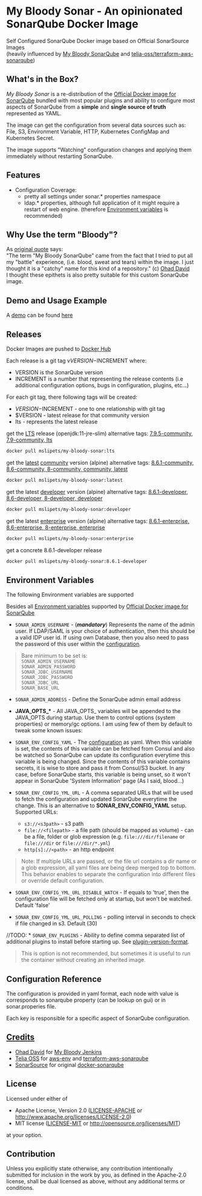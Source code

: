 # My Bloody Sonar - An opinionated SonarQube Docker Image
Self Configured SonarQube Docker image based on Official SonarSource Images
<br>
(heavily influenced by [My Bloody SonarQube](https://github.com/mslipets/my-bloody-sonar) and [telia-oss/terraform-aws-sonarqube](https://github.com/telia-oss/terraform-aws-sonarqube))

## What's in the Box?
*My Bloody Sonar* is a re-distribution of the [Official Docker image for SonarQube](https://hub.docker.com/_/sonarqube) bundled with most popular plugins and
ability to configure most aspects of SonarQube from a **simple** and **single source of truth** represented as YAML.

The image can get the configuration from several data sources such as: File, S3, Environment Variable, HTTP, Kubernetes ConfigMap and Kubernetes Secret.

The image supports "Watching" configuration changes and applying them immediately without restarting SonarQube.

## Features
* Configuration Coverage:
  * pretty all settings under sonar.* properties namespace
  * ldap.* properties, although full application of it might require a restart of web engine. 
    (therefore [Environment variables](https://docs.sonarqube.org/latest/setup/environment-variables/#header-4) is recommended)
    



## Why Use the term "Bloody"?
As [original quote](https://github.com/mslipets/my-bloody-sonar#why-use-the-term-bloody) says:<br>
"The term "My Bloody SonarQube" came from the fact that I tried to put all my "battle" experience, (i.e. blood, sweat and tears) within the image.
I just thought it is a "catchy" name for this kind of a repository." (c) [Ohad David](https://github.com/odavid)
<br>
I thought these epithets is also pretty suitable for this custom SonarQube image.

## Demo and Usage Example

A [demo](demo) can be found [here](demo/README.md)


## Releases
Docker Images are pushed to [Docker Hub](https://hub.docker.com/r/mslipets/my-bloody-sonar/)

Each release is a git tag v$VERSION-$INCREMENT where:

* VERSION is the SonarQube version
* INCREMENT is a number that representing the release contents (i.e additional configuration options, bugs in configuration, plugins, etc...)

For each git tag, there following tags will be created:
* $VERSION-$INCREMENT - one to one relationship with git tag
* $VERSION - latest release for that community version
* lts - represents the latest release


get the [LTS](https://hub.docker.com/_/sonarqube/?tab=tags&page=1&ordering=last_updated) release (openjdk:11-jre-slim) alternative tags: [7.9.5-community, 7.9-community, lts](https://hub.docker.com/_/sonarqube/?tab=tags&page=1&ordering=last_updated)
```bash
docker pull mslipets/my-bloody-sonar:lts
```
get the [latest](https://hub.docker.com/_/sonarqube/?tab=tags&page=1&ordering=last_updated) [community](https://hub.docker.com/_/sonarqube/?tab=tags&page=1&ordering=last_updated) version (alpine) alternative tags: [8.6.1-community, 8.6-community, 8-community, community, latest](https://hub.docker.com/_/sonarqube/?tab=tags&page=1&ordering=last_updated)
```bash
docker pull mslipets/my-bloody-sonar:latest
```
get the latest [developer](https://hub.docker.com/_/sonarqube/?tab=tags&page=1&ordering=last_updated) version (alpine) alternative tags: [8.6.1-developer, 8.6-developer, 8-developer, developer](https://hub.docker.com/_/sonarqube/?tab=tags&page=1&ordering=last_updated)
```bash
docker pull mslipets/my-bloody-sonar:developer
```
get the latest [enterprise](https://hub.docker.com/_/sonarqube/?tab=tags&page=1&ordering=last_updated) version (alpine) alternative tags: [8.6.1-enterprise, 8.6-enterprise, 8-enterprise, enterprise](https://hub.docker.com/_/sonarqube/?tab=tags&page=1&ordering=last_updated)
```bash
docker pull mslipets/my-bloody-sonar:enterprise
```
get a concrete 8.6.1-developer release
```bash
docker pull mslipets/my-bloody-sonar:8.6.1-developer

```

## Environment Variables
The following Environment variables are supported

Besides all [Environment variables](https://docs.sonarqube.org/latest/setup/environment-variables/) supported by [Official Docker image for SonarQube](https://hub.docker.com/_/sonarqube)


* `SONAR_ADMIN_USERNAME` - (***mandatory***) Represents the name of the admin user. If LDAP/SAML is your choice of authentication, then this should be a valid IDP user id. If using own Database, then you also need to pass the password of this user within the [configuration](#configuration-reference).

> Bare minimum to be set is:<br>
`SONAR_ADMIN_USERNAME`<br>
`SONAR_ADMIN_PASSWORD`<br>
`SONAR_JDBC_USERNAME`<br>
`SONAR_JDBC_PASSWORD`<br>
`SONAR_JDBC_URL`<br>
`SONAR_BASE_URL`<br>

* `SONAR_ADMIN_ADDRESS` - Define the SonarQube admin email address

* __JAVA_OPTS\_*__ - All JAVA_OPTS_ variables will be appended to the JAVA_OPTS during startup. Use them to control options (system properties) or memory/gc options. I am using few of them by default to tweak some known issues:

* `SONAR_ENV_CONFIG_YAML` - The [configuration](#configuration-reference) as yaml. When this variable is set, the contents of this variable can be fetched from Consul and also be watched so SonarQube can update its configuration everytime this variable is being changed. Since the contents of this variable contains secrets, it is wise to store and pass it from Consul/S3 bucket. In any case, before SonarQube starts, this variable is being unset, so it won't appear in SonarQube 'System Information' page (As I said, blood...)

* `SONAR_ENV_CONFIG_YML_URL` - A comma separated URLs that will be used to fetch the configuration and updated SonarQube everytime the change. This is an alternative to __SONAR_ENV_CONFIG_YAML__ setup.
  Supported URLs:
  * `s3://<s3path>` - s3 path
  * `file://<filepath>` - a file path (should be mapped as volume) - can be a file, folder or glob expression (e.g. `file:///dir/filename` or `file:///dir` or `file:///dir/*.yml`)
  * `http[s]://<path>` - an http endpoint

> Note: If multiple URLs are passed, or the file url contains a dir name or a glob expression, all yaml files are being deep merged top to bottom. This behavior enables to separate the configuration into different files or override default configuration.


* `SONAR_ENV_CONFIG_YML_URL_DISABLE_WATCH` - If equals to 'true', then the configuration file will be fetched only at startup, but won't be watched. Default 'false'

* `SONAR_ENV_CONFIG_YML_URL_POLLING` - polling interval in seconds to check if file changed in s3. Default (30)

//TODO: * `SONAR_ENV_PLUGINS` - Ability to define comma separated list of additional plugins to install before starting up. See [plugin-version-format](https://github.com/SonarQubeci/docker#plugin-version-format).
> This is option is not recommended, but sometimes it is useful to run the container without creating an inherited image.


## Configuration Reference
The configuration is provided in yaml format, 
each node with value is corresponds to sonarqube property 
(can be lookup on gui) or in sonar.properies file.

Each key is responsible for a specific aspect of SonarQube configuration.


## [Credits](CREDITS.md)

  - [Ohad David](https://github.com/odavid) for [My Bloody Jenkins](https://github.com/odavid/my-bloody-jenkins)
  - [Telia OSS](https://github.com/telia-oss) for [aws-env](https://github.com/telia-oss/aws-env) and [terraform-aws-sonarqube](https://github.com/telia-oss/terraform-aws-sonarqube)
  - [SonarSource](https://github.com/SonarSource) for original [docker-sonarqube](https://github.com/SonarSource/docker-sonarqube)


## License

Licensed under either of

* Apache License, Version 2.0
  ([LICENSE-APACHE](LICENSE-APACHE) or http://www.apache.org/licenses/LICENSE-2.0)
* MIT license
  ([LICENSE-MIT](LICENSE-MIT) or http://opensource.org/licenses/MIT)

at your option.

## Contribution

Unless you explicitly state otherwise, any contribution intentionally submitted
for inclusion in the work by you, as defined in the Apache-2.0 license, shall be
dual licensed as above, without any additional terms or conditions.
